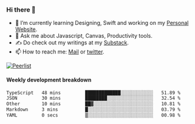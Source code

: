 ### Hi there 👋

- 🌱 I’m currently learning Designing, Swift and working on my [Personal Website](https://kvaishak.com/).
- 💬 Ask me about Javascript, Canvas,  Productivity tools. 
- :writing_hand: Do check out my writings at my [Substack](https://kvaishak.substack.com/).
- 📫 How to reach me: [Mail](mailto:vaishak.kaippanchery@gmail.com) or [twitter](https://twitter.com/kvaishack).

[![Peerlist](https://github-readme-badge.peerlist.io/api/vaishak)](https://peerlist.io/vaishak)

#### Weekly development breakdown

<!--START_SECTION:waka-->

```txt
TypeScript   48 mins         █████████████░░░░░░░░░░░░   51.89 %
JSON         30 mins         ████████░░░░░░░░░░░░░░░░░   32.54 %
Other        10 mins         ██▓░░░░░░░░░░░░░░░░░░░░░░   10.81 %
Markdown     3 mins          █░░░░░░░░░░░░░░░░░░░░░░░░   03.79 %
YAML         0 secs          ▒░░░░░░░░░░░░░░░░░░░░░░░░   00.98 %
```

<!--END_SECTION:waka-->

